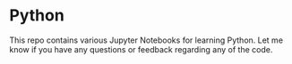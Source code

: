 # Python
This repo contains various Jupyter Notebooks for learning Python. Let me know if you have any questions or feedback regarding any of the code.
